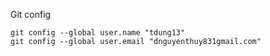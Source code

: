 Git config
```
git config --global user.name "tdung13"
git config --global user.email "dnguyenthuy831gmail.com"
```